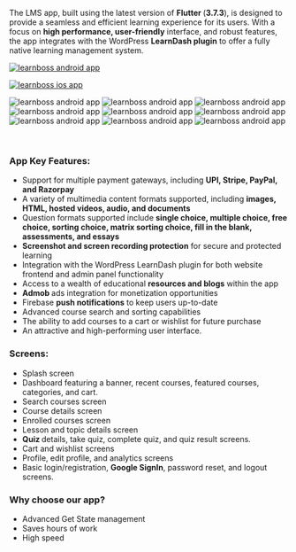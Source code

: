 <p>The LMS app, built using the latest version of <strong>Flutter </strong>(<strong>3.7.3</strong>), is designed to provide a seamless and efficient learning experience for its users. With a focus on <strong>high performance, user-friendly</strong> interface, and robust features, the app integrates with the WordPress <strong>LearnDash plugin</strong> to offer a fully native learning management system.</p>


<p><a href="https://play.google.com/store/apps/details?id=com.learndash.app"><img alt="learnboss android app" src="https://lh3.googleusercontent.com/pw/AMWts8Cr5UhKC6ghkCKxx2ku-reImPmZYcTfZ8FKBVI0Phjan_2nWRSA3DWHQ2KH1_7HHTzblO9cILE4ns4SV606DSif_dH-dPRSOQQIfMPh4wyCOHPG4nMtBsYpZU5tH_WgPgXLtssUALhV6h3VRp_23XyU=w800-h261-no?authuser=0" /></a></p>

<p><a href="https://appetize.io/app/vtmjfei2okwfmhhthjtqy4wfpa?device=iphone14pro&osVersion=16.2&scale=75"><img alt="learnboss ios app" src="https://lh3.googleusercontent.com/pw/AMWts8BFC0aYxk8vQ8Ah0_vcn7hOcvKxW4ljgCo1EAxIpP3OXvVYErf1cnqAVpGISQEadu0wpZihhjXkCa2xo2s-fCcbeIulLE5boTFIdKNg8bBDTz1XmzgWOZHoMRtKHW3H8MspbQ-QUCg1-Z0RQstAR5aZ=w800-h261-no?authuser=0" /></a></p>

<p><img alt="learnboss android app" src="https://lh3.googleusercontent.com/pw/AMWts8DquLMYSnyQ4QRLpwvsesW66Lz4Y54VbrfQseLyHN3S7no1-JcYMKpO2L_J24uI5E8sPV5QMc-EzfH4EQmGWQVnikf__OrVLUg0nlo6LWhNNz_mMMOjf7iioPdQVhD5ri7Z7JvbvCGRmmWAcssUD2ZI=w784-h649-no?authuser=0" /> <img alt="learnboss android app" src="https://lh3.googleusercontent.com/pw/AMWts8B9khjU81DyoFsdTOZoHcfFcznTzwtcnYevHFCy9o5_Zh2trCDaJO5DFdKM7BbJmZv3tLHUoIcX0JOQvB03vAb9z4o_DLSMqLdJXv8Jqe8fNWw_l0wlm--6hBcCPEJmhC6mr4oUvvkFDb3oLJ93msVy=w784-h649-no?authuser=0" /> <img alt="learnboss android app" src="https://lh3.googleusercontent.com/pw/AMWts8CF2Xp5YG4J9z0bk0sM1hDbCywNHPqUDcp8rmwpiDl5PT-rZnVX3vx5JTb7gZzehkPKifEv_ujaWfDGp6SvdHX0b5ogKeLz34AhZT4qspluBZ0fDFgEj1T-Sl4_HN9UFM7_p6X9tO6RCCq_5jdENSiQ=w872-h649-no?authuser=0" /> <img alt="learnboss android app" src="https://lh3.googleusercontent.com/pw/AMWts8DoKlqjJsTYjtSnNa311ZfWCHu1UJT_ge8EG3G_rz8oBYBFLqhGvYRt-jP2HlqPOCttAJiTje0ldYOmwyMbCcrJePa0cc-vlgMj07l2aipi0fEpy_dU_5PtN_cQLVJlvmWP8DSz6OYciS9ncw2nXygj=w980-h649-no?authuser=0" /> <img alt="learnboss android app" src="https://lh3.googleusercontent.com/pw/AMWts8AJ6GFwpHunsCy4cdzbMJSZ-D-P0u67Ocy0Kc0Rt56hpsyLVmOUQwigIM0cx35AG_1m3MzTzQMxywmo_5fXhuqCp0mwHl-W1Et7mPc9F4dW-vtl7wsd4KJZ6PQF-ARc-nI83ZSxD8qX5zgUrgfRN5b1=w784-h649-no?authuser=0" /> <img alt="learnboss android app" src="https://lh3.googleusercontent.com/pw/AMWts8BpYcjbZilwKXtdoQ5dQt1gU8xzVACiTg3-HU8Ik97tP_bP6nZ4vSiuJHAJ6FrA1h9TZQtvWrzNOqKMwRUNhfrmNngFlhkfemiia_-n8oBuAlGFpEEZViDxU1SS5wEOet165M9cZguSMlw6gT3scNmI=w923-h649-no?authuser=0" /> <img alt="learnboss android app" src="https://lh3.googleusercontent.com/pw/AMWts8AOmcSIsr6Z0Vt76rybjYMrrpxTIPfVaoJMkg1uxWFZihndjQMyoqfCyrYigFPVRpfA5WGneg4YS9pscCqpZAjFR7-xcdpCETVyW4miQJypQm5Vu2li8V-9Efay_-Ti6cdn_50R3LryeBRl_jlEgo3n=w923-h649-no?authuser=0" /> <img alt="learnboss android app" src="https://lh3.googleusercontent.com/pw/AMWts8CBdDAkewZOYpzwYgE1wd6bKg5WZ1jJHQR4yVE0cBuU7RG_FDS4BX3hMcX5UdstxgRn5-iFm_dNi4kgmv6CTzchOhOhtgSX-0iwe6pkmjaj9_ASmZgHC-XaE-bvJEaFFlp3KVzfAmJHlUn-mdeRumnI=w1366-h508-no?authuser=0" /> <img alt="learnboss android app" src="https://lh3.googleusercontent.com/pw/AMWts8BZQVXqbQ_pLyEMhBf_GIXHtU0CdJzZe6xYb9YKIeKHJaYn86DrBUeGGe5Tm_A5BoBONx0TnGr1auwxOtPLWFO_x7BPzx-aCuM6MqNnIdVQEdbgcYbL1GayV8S4WHQz0JxEQ51e6IMD6uCJLSwUUHjJ=w1366-h619-no?authuser=0" /></p>

<p>&nbsp;</p>

<h3><strong>App Key Features:</strong></h3>

<ul>
	<li>Support for multiple payment gateways, including <strong>UPI, Stripe, PayPal, and Razorpay</strong></li>
	<li>A variety of multimedia content formats supported, including <strong>images, HTML, hosted videos, audio, and documents</strong></li>
	<li>Question formats supported include <strong>single choice, multiple choice, free choice, sorting choice, matrix sorting choice, fill in the blank, assessments, and essays</strong></li>
	<li><strong>Screenshot and screen recording protection</strong> for secure and protected learning</li>
	<li>Integration with the WordPress LearnDash plugin for both website frontend and admin panel functionality</li>
	<li>Access to a wealth of educational <strong>resources and blogs</strong> within the app</li>
	<li><strong>Admob </strong>ads integration for monetization opportunities</li>
	<li>Firebase <strong>push notifications</strong> to keep users up-to-date</li>
	<li>Advanced course search and sorting capabilities</li>
	<li>The ability to add courses to a cart or wishlist for future purchase</li>
	<li>An attractive and high-performing user interface.</li>
</ul>

<h3><strong>Screens:</strong></h3>

<ul>
	<li>Splash screen</li>
	<li>Dashboard featuring a banner, recent courses, featured courses, categories, and cart.</li>
	<li>Search courses screen</li>
	<li>Course details screen</li>
	<li>Enrolled courses screen</li>
	<li>Lesson and topic details screen</li>
	<li><strong>Quiz </strong>details, take quiz, complete quiz, and quiz result screens.</li>
	<li>Cart and wishlist screens</li>
	<li>Profile, edit profile, and analytics screens</li>
	<li>Basic login/registration, <strong>Google SignIn</strong>, password reset, and logout screens.</li>
</ul>

<h3><strong>Why choose our app?</strong></h3>

<ul>
	<li>Advanced Get State management</li>
	<li>Saves hours of work</li>
	<li>High speed</li>
</ul>
